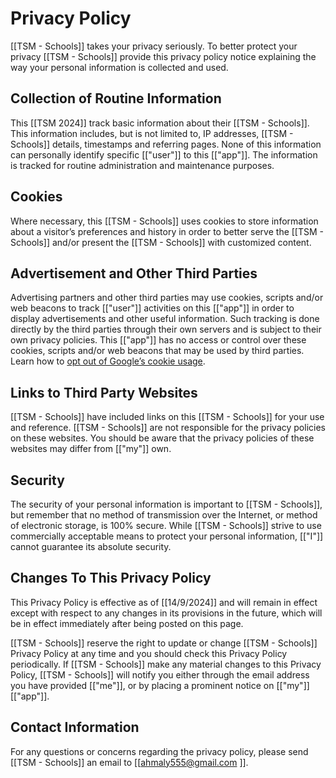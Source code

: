 # Privacy Policy

[[TSM - Schools]] takes your privacy seriously. To better protect your privacy [[TSM - Schools]] provide this privacy policy notice explaining the way your personal information is collected and used.


## Collection of Routine Information

This [[TSM 2024]] track basic information about their [[TSM - Schools]]. This information includes, but is not limited to, IP addresses, [[TSM - Schools]] details, timestamps and referring pages. None of this information can personally identify specific [["user"]] to this [["app"]]. The information is tracked for routine administration and maintenance purposes.


## Cookies

Where necessary, this [[TSM - Schools]] uses cookies to store information about a visitor’s preferences and history in order to better serve the [[TSM - Schools]] and/or present the [[TSM - Schools]] with customized content.


## Advertisement and Other Third Parties

Advertising partners and other third parties may use cookies, scripts and/or web beacons to track [["user"]] activities on this [["app"]] in order to display advertisements and other useful information. Such tracking is done directly by the third parties through their own servers and is subject to their own privacy policies. This [["app"]] has no access or control over these cookies, scripts and/or web beacons that may be used by third parties. Learn how to [opt out of Google’s cookie usage](http://www.google.com/privacy_ads.html).


## Links to Third Party Websites

[[TSM - Schools]] have included links on this [[TSM - Schools]] for your use and reference. [[TSM - Schools]] are not responsible for the privacy policies on these websites. You should be aware that the privacy policies of these websites may differ from [["my"]] own.


## Security

The security of your personal information is important to [[TSM - Schools]], but remember that no method of transmission over the Internet, or method of electronic storage, is 100% secure. While [[TSM - Schools]] strive to use commercially acceptable means to protect your personal information, [["I"]] cannot guarantee its absolute security.


## Changes To This Privacy Policy

This Privacy Policy is effective as of [[14/9/2024]] and will remain in effect except with respect to any changes in its provisions in the future, which will be in effect immediately after being posted on this page.

[[TSM - Schools]] reserve the right to update or change [[TSM - Schools]] Privacy Policy at any time and you should check this Privacy Policy periodically. If [[TSM - Schools]] make any material changes to this Privacy Policy, [[TSM - Schools]] will notify you either through the email address you have provided [["me"]], or by placing a prominent notice on [["my"]] [["app"]].


## Contact Information

For any questions or concerns regarding the privacy policy, please send [[TSM - Schools]] an email to [[ahmaly555@gmail.com ]].
